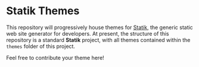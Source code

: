 # Statik Themes

This repository will progressively house themes for
[Statik](https://getstatik.com), the generic static web site generator for
developers. At present, the structure of this repository is a standard
**Statik** project, with all themes contained within the `themes` folder
of this project.

Feel free to contribute your theme here!
